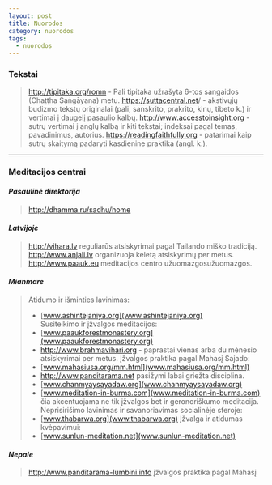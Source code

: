 ```yaml
---
layout: post
title: Nuorodos
category: nuorodos
tags:
  - nuorodos
---
```

### Tekstai  
> <http://tipitaka.org/romn> - Pali tipitaka užrašyta 6-tos sangaidos (Chaṭṭha Saṅgāyana) metu.
> <https://suttacentral.net>/ - akstivųjų budizmo tekstų originalai (pali, sanskrito, prakrito, kinų, tibeto k.) ir vertimai į daugelį pasaulio kalbų.
> <http://www.accesstoinsight.org> - sutrų vertimai į anglų kalbą ir kiti tekstai; indeksai pagal temas, pavadinimus, autorius.
> <https://readingfaithfully.org> - patarimai kaip sutrų skaitymą padaryti kasdienine praktika (angl. k.).

***

### Meditacijos centrai  
#### _Pasaulinė direktorija_  
> <http://dhamma.ru/sadhu/home>
>
#### _Latvijoje_
> <http://vihara.lv> reguliarūs atsiskyrimai pagal Tailando miško tradiciją.  
> <http://www.anjali.lv> organizuoja keletą atsiskyrimų per metus.  
> <http://www.paauk.eu> meditacijos centro užuomazgosužuomazgos.  

#### _Mianmare_
> Atidumo ir išminties lavinimas:  
> * [www.ashintejaniya.org](www.ashintejaniya.org)  
> Susitelkimo ir įžvalgos meditacijos:
> * [www.paaukforestmonastery.org](www.paaukforestmonastery.org)
> * <http://www.brahmavihari.org> - paprastai vienas arba du mėnesio atsiskyrimai per metus.
> Įžvalgos praktika pagal Mahasį Sajado:
> * [www.mahasiusa.org/mm.html](www.mahasiusa.org/mm.html)
> * <http://www.panditarama.net> pasižymi labai griežta disciplina.
> * [www.chanmyaysayadaw.org](www.chanmyaysayadaw.org)
> * [www.meditation-in-burma.com](www.meditation-in-burma.com) čia akcentuojama ne tik įžvalgos bet ir geronoriškumo meditacija.
> Neprisirišimo lavinimas ir savanoriavimas socialinėje sferoje:
> * [www.thabarwa.org](www.thabarwa.org)
> Įžvalga ir atidumas kvėpavimui:
> * [www.sunlun-meditation.net](www.sunlun-meditation.net)

#### _Nepale_
> <http://www.panditarama-lumbini.info> įžvalgos praktika pagal Mahasį
